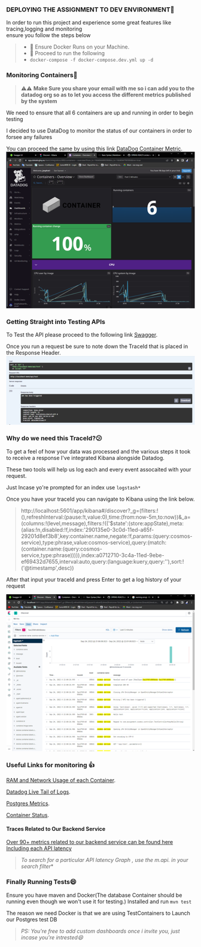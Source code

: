### DEPLOYING THE ASSIGNMENT TO DEV ENVIRONMENT🎉️

<p>In order to run this project and experience some great features like tracing,logging and monitoring <br>
ensure you follow the steps below </p>

> * 🌟 Ensure Docker Runs on your Machine.
> * 🌟 Proceed to run the following
> * ``docker-compose -f docker-compose.dev.yml up -d``

### Monitoring Containers👀️

> <p>⚠️⚠️ <b>Make Sure you share your email with me so i can add you to the datadog org so as to let you access the different metrics published by the system</b>️</p>

<p>We need to ensure that all 6 containers are up and running in order to begin testing</p>
<p>I decided to use DataDog to monitor the status of our containers in order to forsee any failures</p>

You can proceed the same by using this link [DataDog Container Metric](https://app.datadoghq.eu/dash/integration/488/containers---overview?from_ts=1664044941581&to_ts=1664045241581&live=true).
![DataDog Container Check](./images/Running_Container.PNG)

### Getting Straight into Testing APIs

To Test the API please proceed to the following link [Swagger](http://localhost:8443/swagger-ui/index.html).

Once you run a request be sure to note down the TraceId that is placed in the Response Header.
![TraceID](./images/traceId.PNG)

### Why do we need this TraceId?😕

To get a feel of how your data was processed and the various steps it took to receive a response
I've integrated Kibana  alongside Datadog.

These two tools will help us log each and every event assocaited with your request.

Just Incase yo're prompted for an index use ``logstash*``

Once you have your traceId you can navigate to Kibana using the link below.

> http://localhost:5601/app/kibana#/discover?_g=(filters:!(),refreshInterval:(pause:!t,value:0),time:(from:now-5m,to:now))&_a=(columns:!(level,message),filters:!(('$state':(store:appState),meta:(alias:!n,disabled:!f,index:'290135e0-3c0d-11ed-a65f-29201d8ef3b8',key:container.name,negate:!f,params:(query:cosmos-service),type:phrase,value:cosmos-service),query:(match:(container.name:(query:cosmos-service,type:phrase))))),index:a0712710-3c4a-11ed-9ebe-ef69432d7655,interval:auto,query:(language:kuery,query:''),sort:!('@timestamp',desc))

After that input your traceId and press Enter to get a log history of your request

![Kibana](./images/Kibana.PNG)

### Useful Links for monitoring 👍

[RAM and Network Usage of each Container](https://app.datadoghq.eu/dash/integration/488/containers---overview?from_ts=1664045854577&to_ts=1664046154577&live=true).

[Datadog Live Tail of Logs](https://app.datadoghq.eu/logs/livetail).

[Postgres Metrics](https://app.datadoghq.eu/dash/integration/58/postgres---metrics?from_ts=1664042813624&to_ts=1664046413624&live=true).

[Container Status](https://app.datadoghq.eu/containers).

#### Traces Related to Our Backend Service

[Over 90+ metrics related to our backend service can be found here Including each API latency](https://app.datadoghq.eu/metric/summary?p=2&tags=application%3Acosmos-backend%2Cenv%3Ajava-dev)

> **To search for a particular API latency Graph , use the m.api.* in your search filter**

### Finally Running Tests😄

Ensure you have maven and Docker(The database Container should be running even though we won't use it for testing.<TestContainers will be autogenerated>) Installed and run
``mvn test``

The reason we need Docker is that we are using TestContainers to Launch our Postgres test DB

> *PS: You're free to add custom dashboards once i invite you, just incase you're intrested😄*
